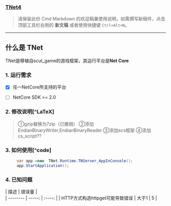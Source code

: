 ### [TNet4]()

> 请保留此份 Cmd Markdown 的欢迎稿兼使用说明，如需撰写新稿件，点击顶部工具栏右侧的 <i class="icon-file"></i> **新文稿** 或者使用快捷键 `Ctrl+Alt+N`。

------

## 什么是 TNet

TNet是移植自scut_game的游戏框架，其运行平台是**Net Core**

### 1. 运行需求

- [x] 任一NetCore所支持的平台
- [ ] NetCore SDK >= 2.0


### 2. 修改说明[^LaTeX]

>①gzip替换为7zip（已撤销）
>②添加EndianBinaryWriter,EndianBinaryReader
>③添加ecs框架
>④添加cs_script??

### 3. 如何使用[^code]

```csharp
     var app =new  TNet.Runtime.TNServer_AppInConsole();
     app.StartApplication();

```
### 4. 已知问题

| 描述        | 错误量   |  
| --------   | -----:  | :----:  |
| HTTP方式构造httpget可能导致错误     | 大于1 |   5     |
